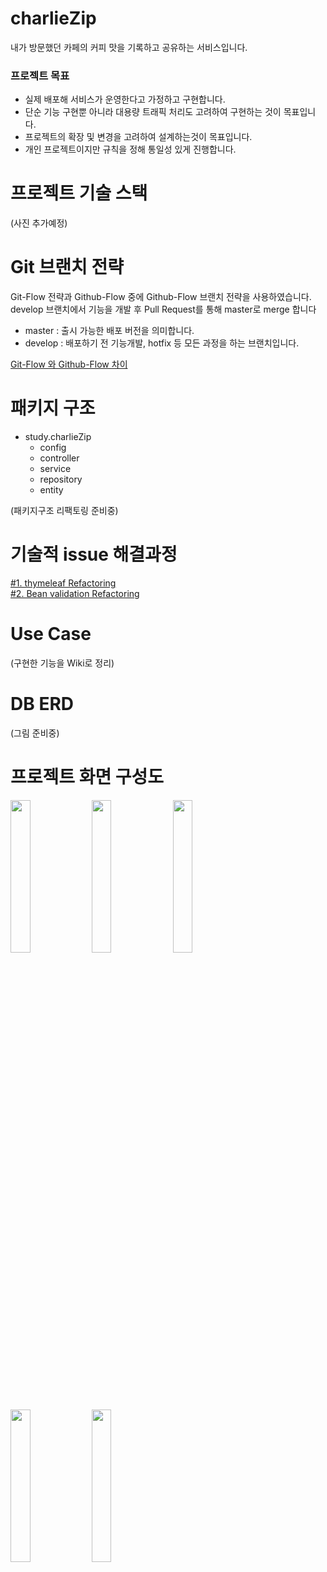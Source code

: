 # charlieZip
내가 방문했던 카페의 커피 맛을 기록하고 공유하는 서비스입니다.
### 프로젝트 목표
* 실제 배포해 서비스가 운영한다고 가정하고 구현합니다.
* 단순 기능 구현뿐 아니라 대용량 트래픽 처리도 고려하여 구현하는 것이 목표입니다.
* 프로젝트의 확장 및 변경을 고려하여 설계하는것이 목표입니다.
* 개인 프로젝트이지만 규칙을 정해 통일성 있게 진행합니다.


# 프로젝트 기술 스택
(사진 추가예정)

# Git 브랜치 전략
Git-Flow 전략과 Github-Flow 중에 Github-Flow 브랜치 전략을 사용하였습니다.  
develop 브랜치에서 기능을 개발 후 Pull Request를 통해 master로 merge 합니다

* master : 출시 가능한 배포 버전을 의미합니다.  
* develop : 배포하기 전 기능개발, hotfix 등 모든 과정을 하는 브랜치입니다.

[Git-Flow 와 Github-Flow 차이](https://github.com/choijunghwan/Today-I-Learn/blob/main/Git/Git-flow.md)

# 패키지 구조
* study.charlieZip
  * config
  * controller
  * service
  * repository
  * entity

(패키지구조 리팩토링 준비중)

# 기술적 issue 해결과정
[#1. thymeleaf Refactoring](https://github.com/choijunghwan/Today-I-Learn/blob/main/Project/CharlieZip/thymeleaf_refactoring.md)  
[#2. Bean validation Refactoring](https://github.com/choijunghwan/Today-I-Learn/blob/main/Project/CharlieZip/validation_refactoring.md)

# Use Case
(구현한 기능을 Wiki로 정리)

# DB ERD
(그림 준비중)

# 프로젝트 화면 구성도
<img src="https://user-images.githubusercontent.com/14924689/112107953-f5f8c580-8bf2-11eb-8017-29a01e321835.png" width=25%></img>
<img src="https://user-images.githubusercontent.com/14924689/112106832-7e766680-8bf1-11eb-8988-531d3490a33a.png" width=25%></img>
<img src="https://user-images.githubusercontent.com/14924689/112106736-6868a600-8bf1-11eb-84cc-d4f0c95c91fa.png" width=25%></img>
<img src="https://user-images.githubusercontent.com/14924689/112106843-81715700-8bf1-11eb-96ea-58d4e3de61ba.png" width=25%></img>
<img src="https://user-images.githubusercontent.com/14924689/112106850-82a28400-8bf1-11eb-8bcf-9fe799455fcc.png" width=25%></img>






